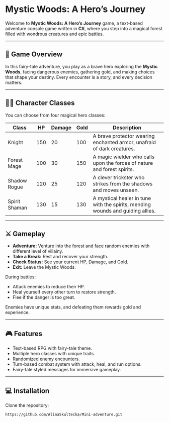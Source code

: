 # Mystic Woods: A Hero’s Journey

Welcome to **Mystic Woods: A Hero’s Journey** game, a text-based adventure console game written in **C#**, where you step into a magical forest filled with wondrous creatures and epic battles.  

---

## 🌲 Game Overview

In this fairy-tale adventure, you play as a brave hero exploring the **Mystic Woods**, facing dangerous enemies, gathering gold, and making choices that shape your destiny. Every encounter is a story, and every decision matters.

---

## 🧙‍♂️ Character Classes

You can choose from four magical hero classes:

| Class          | HP   | Damage | Gold | Description |
|----------------|------|--------|------|-------------|
| Knight         | 150  | 20     | 100  | A brave protector wearing enchanted armor, unafraid of dark creatures. |
| Forest Mage    | 100  | 30     | 150  | A magic wielder who calls upon the forces of nature and forest spirits. |
| Shadow Rogue   | 120  | 25     | 120  | A clever trickster who strikes from the shadows and moves unseen. |
| Spirit Shaman  | 130  | 15     | 130  | A mystical healer in tune with the spirits, mending wounds and guiding allies. |

---

## ⚔️ Gameplay

- **Adventure:** Venture into the forest and face random enemies with different level of villainy.
- **Take a Break:** Rest and recover your strength.
- **Check Status:** See your current HP, Damage, and Gold.
- **Exit:** Leave the Mystic Woods.

During battles:  
- Attack enemies to reduce their HP.  
- Heal yourself every other turn to restore strength.  
- Flee if the danger is too great.  

Enemies have unique stats, and defeating them rewards gold and experience.

---

## 🎮 Features

- Text-based RPG with fairy-tale theme.  
- Multiple hero classes with unique traits.  
- Randomized enemy encounters.  
- Turn-based combat system with attack, heal, and run options.  
- Fairy-tale styled messages for immersive gameplay.

---

## 💻 Installation

Clone the repository:  
```bash
https://github.com/AlinaSkultecka/Mini-adventure.git
